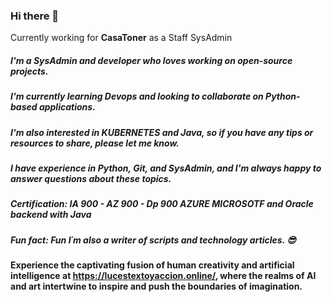 ### Hi there 👋
 Currently working for **CasaToner** as a Staff SysAdmin
##### I'm a **SysAdmin** and  **developer** who loves working on **open-source projects**. 
##### I'm currently learning **Devops** and looking to collaborate on **Python-based applications**.
##### I'm also interested in **KUBERNETES** and **Java**, so if you have any tips or resources to share, please let me know. 
##### I have experience in **Python**, **Git**, and **SysAdmin**, and I'm always happy to answer questions about these topics.
##### Certification: IA 900 - AZ 900 - Dp 900 AZURE **MICROSOTF** and  Oracle backend with Java
##### Fun fact: Fun I´m also a **writer** of scripts and **technology articles**. 😎
####  Experience the captivating fusion of human creativity and artificial intelligence at **https://lucestextoyaccion.online/**, where the realms of AI and art intertwine to inspire and push the boundaries of imagination.










